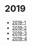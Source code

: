# 2019

- [2019-1](https://github.com/hengxin/problem-solving-class-lectures/tree/master/2019/2019-1)
- [2019-2](https://github.com/hengxin/problem-solving-class-lectures/tree/master/2019/2019-2)
- [2019-3](https://github.com/hengxin/problem-solving-class-lectures/tree/master/2019/2019-3)
- [2019-4](https://github.com/hengxin/problem-solving-class-lectures/tree/master/2019/2019-4)
